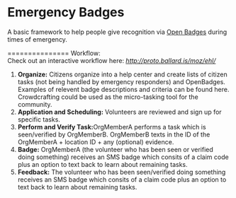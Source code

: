 Emergency Badges
===============

A basic framework to help people give recognition via [Open Badges](http://openbadges.org/ "OpenBadges") during times of emergency. 

===============
Workflow:<br>
Check out an interactive workflow here: <em>http://proto.ballard.is/moz/ehl/</em>

<ol>
<li><strong>Organize:</strong> Citizens organize into a help center and create lists of citizen tasks (not being handled by emergency responders) and OpenBadges. Examples of relevent badge descriptions and criteria can be found here. Crowdcrafting could be used as the micro-tasking tool for the community.</li>
<li><strong>Application and Scheduling:</strong> Volunteers are reviewed and sign up for specific tasks.</li>
<li><strong>Perform and Verify Task:</strong>OrgMemberA performs a task which is seen/verified by OrgMemberB. OrgMemberB texts in the ID of the OrgMemberA + location ID + any (optional) evidence. </li>
<li><strong>Badge:</strong> OrgMemberA (the volunteer who has been seen or verified doing something) receives an SMS badge which consits of a claim code plus an option to text back to learn about remaining tasks.</li>
<li><strong>Feedback:</strong> The volunteer who has been seen/verified doing something receives an SMS badge which consits of a claim code plus an option to text back to learn about remaining tasks.
</li>
</ol>

